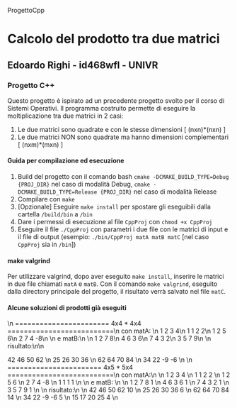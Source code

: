 ProgettoCpp
# Calcolo del prodotto tra due matrici

## Edoardo Righi - id468wfl - UNIVR

### Progetto C++ 

Questo progetto è ispirato ad un precedente progetto svolto per il corso di Sistemi Operativi.
Il programma costruito permette di eseguire la moltiplicazione tra due matrici in 2 casi:

1. Le due matrici sono quadrate e con le stesse dimensioni [ (nxn)*(nxn) ]
2. Le due matrici NON sono quadrate ma hanno dimensioni complementari [ (nxm)*(mxn) ]

#### Guida per compilazione ed esecuzione

1. Build del progetto con il comando bash `cmake -DCMAKE_BUILD_TYPE=Debug {PROJ_DIR}` nel caso di modalità Debug, `cmake -DCMAKE_BUILD_TYPE=Release {PROJ_DIR}` nel caso di modalità Release
2. Compilare con `make`
3. [Opzionale] Eseguire `make install` per spostare gli eseguibili dalla cartella `/build/bin` a `/bin`
4. Dare i permessi di esecuzione al file `CppProj` con `chmod +x CppProj`
5. Eseguire il file `./CppProj` con parametri i due file con le matrici di input e il file di output (esempio: `./bin/CppProj matA matB matC` [nel caso `CppProj` sia in `/bin`])

#### make valgrind

Per utilizzare valgrind, dopo aver eseguito `make install`, inserire le matrici in due file chiamati `matA` e `matB`. Con il comando `make valgrind`, eseguito dalla directory principale del progetto, il risultato verrà salvato nel file `matC`.


#### Alcune soluzioni di prodotti già eseguiti
\n
======================= 4x4 * 4x4 ==========================\n
con matA:
\n
1 2 3 4\n
1 1 2 2\n
1 2 5 6\n
2 7 4 -8\n
\n
e matB:\n
\n
1 2 7 8\n
4 6 3 6\n
7 4 3 2\n
3 5 7 9\n
\n
risultato:\n\n

42 46 50 62 \n
25 26 30 36 \n
62 64 70 84 \n
34 22 -9 -6 \n
\n
======================= 4x5 * 5x4 ==========================\n
con matA:\n
\n
1 2 3 4 \n
1 1 2 2 \n
1 2 5 6 \n
2 7 4 -8 \n
1 1 1 1 \n
\n
e matB: \n
\n
1 2 7 8 1 \n
4 6 3 6 1 \n
7 4 3 2 1 \n
3 5 7 9 1 \n
\n
risultato:\n
\n
42 46 50 62 10 \n
25 26 30 36 6 \n
62 64 70 84 14 \n
34 22 -9 -6 5 \n
15 17 20 25 4 \n

